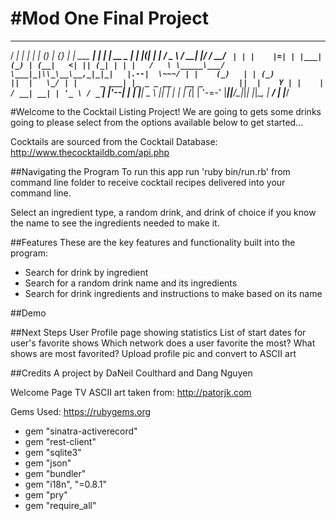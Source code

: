 #Mod One Final Project
========================
  _____           _    _        _ _      _
 / ____|         | |  | |      (_) |    {_}
| |     ___   ___| | _| |_ __ _ _| |    |(|
| |    / _ \ / __| |/ / __/ _` | | |    |=|
| |___| (_) | (__|   <| || (_| | | |   /   \
 \_____\___/ \___|_|\\_\__\__,_|_|_|   |.--|  \~~~/
| |    (_)   | | (_)                   ||  |   \_/
| |     _ ___| |_ _ _ __   __ _        ||  |    Y
| |    | / __| __| | '_ \ / _` |       |'--|   _|_
| |____| \__ \ |_| | | | | (_| |       '-=-'
|______|_|___/\__|_|_| |_|\__, |
                           __/ |
                          |___/

#Welcome to the Cocktail Listing Project!
We are going to gets some drinks going to please select
from the options available below to get started...

Cocktails are sourced from the Cocktail Database: http://www.thecocktaildb.com/api.php

##Navigating the Program
To run this app run 'ruby bin/run.rb' from command line folder to receive
 cocktail recipes delivered into your command line.

Select an ingredient type, a random drink, and drink of choice if you know the
name to see the ingredients needed to make it.

##Features
These are the key features and functionality built into the program:

- Search for drink by ingredient
- Search for a random drink name and its ingredients
- Search for drink ingredients and instructions to make based on its name

##Demo
<!-- You can see a video demo of our program at the directory below
app/assets/demo/mod1_project_demo.mov -->

##Next Steps
 User Profile page showing statistics
List of start dates for user's favorite shows
Which network does a user favorite the most?
What shows are most favorited?
Upload profile pic and convert to ASCII art

##Credits
A project by DaNeil Coulthard and Dang Nguyen

Welcome Page TV ASCII art taken from: http://patorjk.com

Gems Used: https://rubygems.org
- gem "sinatra-activerecord"
- gem "rest-client"
- gem "sqlite3"
- gem "json"
- gem "bundler"
- gem "i18n", "=0.8.1"
- gem "pry"
- gem "require_all"

